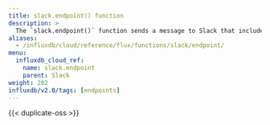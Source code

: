 ```yaml
---
title: slack.endpoint() function
description: >
  The `slack.endpoint()` function sends a message to Slack that includes output data.
aliases:
  - /influxdb/cloud/reference/flux/functions/slack/endpoint/
menu:
  influxdb_cloud_ref:
    name: slack.endpoint
    parent: Slack
weight: 202
influxdb/v2.0/tags: [endpoints]
---
```


{{< duplicate-oss >}}